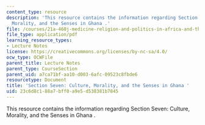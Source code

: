 ```yaml
---
content_type: resource
description: 'This resource contains the information regarding Section Seven: Culture,
  Morality, and the Senses in Ghana .'
file: /courses/21a-460j-medicine-religion-and-politics-in-africa-and-the-african-diaspora-spring-2005/23c6d8c188a7bff0a9e5d538381b7845_MIT21A_460JS05_4_7_05_460j.pdf
file_type: application/pdf
learning_resource_types:
- Lecture Notes
license: https://creativecommons.org/licenses/by-nc-sa/4.0/
ocw_type: OCWFile
parent_title: Lecture Notes
parent_type: CourseSection
parent_uid: a7ca71bf-aa10-d003-6afc-09523c8fbde6
resourcetype: Document
title: 'Section Seven: Culture, Morality, and the Senses in Ghana '
uid: 23c6d8c1-88a7-bff0-a9e5-d538381b7845
---
```

This resource contains the information regarding Section Seven: Culture, Morality, and the Senses in Ghana .